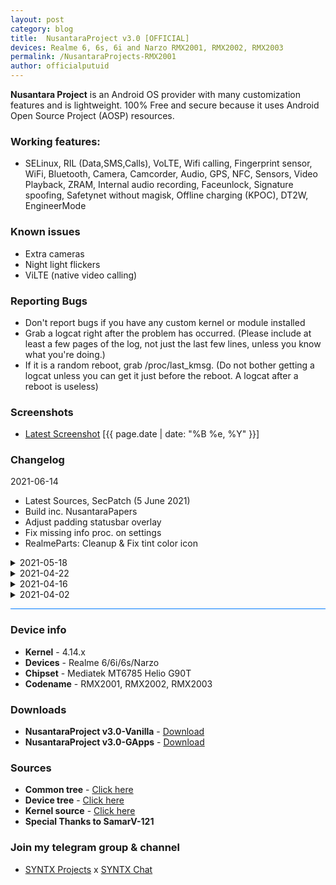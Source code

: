 ```yaml
---
layout: post
category: blog
title:  NusantaraProject v3.0 [OFFICIAL]
devices: Realme 6, 6s, 6i and Narzo RMX2001, RMX2002, RMX2003
permalink: /NusantaraProjects-RMX2001
author: officialputuid
---
```


**Nusantara Project** is an Android OS provider with many customization features and is lightweight. 100% Free and secure because it uses Android Open Source Project (AOSP) resources.

### Working features:

- SELinux, RIL (Data,SMS,Calls), VoLTE, Wifi calling, Fingerprint sensor, WiFi, Bluetooth, Camera, Camcorder, Audio, GPS, NFC, Sensors, Video Playback, ZRAM, Internal audio recording, Faceunlock, Signature spoofing, Safetynet without magisk, Offline charging (KPOC), DT2W, EngineerMode

### Known issues

- Extra cameras
- Night light flickers
- ViLTE (native video calling)

### Reporting Bugs

- Don't report bugs if you have any custom kernel or module installed
- Grab a logcat right after the problem has occurred. (Please include at least a few pages of the log, not just the last few lines, unless you know what you're doing.)
- If it is a random reboot, grab /proc/last_kmsg. (Do not bother getting a logcat unless you can get it just before the reboot. A logcat after a reboot is useless)

### Screenshots

- [Latest Screenshot](https://t.me/SYNTXchannel/97) [{{ page.date | date: "%B %e, %Y" }}]

### Changelog

2021-06-14

- Latest Sources, SecPatch (5 June 2021)
- Build inc. NusantaraPapers
- Adjust padding statusbar overlay
- Fix missing info proc. on settings
- RealmeParts: Cleanup & Fix tint color icon
<details>
<summary>2021-05-18</summary>
<p><ul>
	<li>Latest Sources, SecPatch (5 May 2021)</li>
	<li>SELinux Enforcing + Passes safetynet</li>
	<li>Source built kernel + added performance profile</li>
	<li>Make padding in overlay status bar look like rUI</li>
	<li>Fixes can't wakeup device in offline charging mode</li>
	<li>Added RealmeParts (Realme Settings)</li>
	<li>RealmeParts: Disable apps on launcher</li>
	<li>RealmeParts: Cleanup unused functions</li>
	<li>RealmeParts: Move to system section [settings/system/R*]</li>
	<li>RealmeParts: Fix FPS overlay + Add Title Fps (Ex: Fps: 90)</li>
</ul></p>
</details>

<details>
<summary>2021-04-22</summary>
<p><ul>
	<li>Latest Sources v2.8</li>
	<li>Source Built Kernel</li>
	<li>April Security Patch</li>
	<li>Added RealmeParts -> Additional Settings</li>
	<li>[AS] Disable Apps On Launcher</li>
	<li>[AS] Fix FPS Overlay</li>
</ul></p>
</details>

<details>
<summary>2021-04-16</summary>
<p><ul>
	<li>Latest Sources v2.8</li>
	<li>Source Built Kernel</li>
	<li>April Security Patch</li>
	<li>Fix Screen Recording Make System UI Crash</li>
</ul></p>
</details>

<details>
<summary>2021-04-02</summary>
<p><ul>
	<li>Latest Sources v2.7</li>
	<li>Enabled Blur by Default</li>
	<li>Add back devicesettings (realmeparts)</li>
	<li>Updated power profile config (+battery usage)</li>
</ul></p>
</details>

<hr style="background: #007bff" />

### Device info

- **Kernel** - 4.14.x
- **Devices** - Realme 6/6i/6s/Narzo
- **Chipset** - Mediatek MT6785 Helio G90T
- **Codename** - RMX2001, RMX2002, RMX2003

### Downloads

- **NusantaraProject v3.0-Vanilla** - [Download](https://www.pling.com/p/1500429/#files-panel)
- **NusantaraProject v3.0-GApps** - [Download](https://www.pling.com/p/1500429/#files-panel)

### Sources

- **Common tree** - [Click here](https://github.com/officialputuid/android_device_realme_mt6785-common)
- **Device tree** - [Click here](https://github.com/officialputuid/android_device_realme_RMX2001)
- **Kernel source** - [Click here](https://github.com/SamarV-121/android_kernel_realme_RMX2001/)
- **Special Thanks to SamarV-121**

### Join my telegram group & channel

- [SYNTX Projects](https://t.me/SYNTXChannel) x [SYNTX Chat](https://t.me/SYNTXchat)